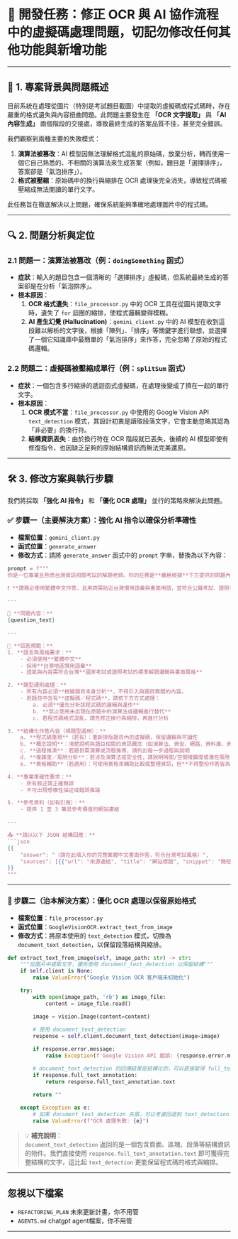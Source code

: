 # 📌 開發任務：修正 OCR 與 AI 協作流程中的虛擬碼處理問題，切記勿修改任何其他功能與新增功能

---

## 🧠 1. 專案背景與問題概述

目前系統在處理從圖片（特別是考試題目截圖）中提取的虛擬碼或程式碼時，存在嚴重的格式遺失與內容扭曲問題。此問題主要發生在 **「OCR 文字提取」** 與 **「AI 內容生成」** 兩個階段的交接處，導致最終生成的答案品質不佳，甚至完全錯誤。

我們觀察到兩種主要的失敗模式：

1. **演算法被篡改**：AI 模型因無法理解格式混亂的原始碼，放棄分析，轉而使用一個它自己熟悉的、不相關的演算法來生成答案（例如，題目是「選擇排序」，答案卻是「氣泡排序」）。
2. **格式被壓縮**：原始碼中的換行與縮排在 OCR 處理後完全消失，導致程式碼被壓縮成無法閱讀的單行文字。

此任務旨在徹底解決以上問題，確保系統能夠準確地處理圖片中的程式碼。

---

## 🔍 2. 問題分析與定位

### 2.1 問題一：演算法被篡改（例：`doingSomething` 函式）

- **症狀**：輸入的題目包含一個清晰的「選擇排序」虛擬碼，但系統最終生成的答案卻是在分析「氣泡排序」。
- **根本原因**：
  1. **OCR 格式遺失**：`file_processor.py` 中的 OCR 工具在從圖片提取文字時，遺失了 `for` 迴圈的縮排，使程式邏輯變得模糊。
  2. **AI 產生幻覺 (Hallucination)**：`gemini_client.py` 中的 AI 模型在收到這段難以解析的文字後，根據「陣列」、「排序」等關鍵字進行聯想，並選擇了一個它知識庫中最簡單的「氣泡排序」來作答，完全忽略了原始的程式碼邏輯。

### 2.2 問題二：虛擬碼被壓縮成單行（例：`splitSum` 函式）

- **症狀**：一個包含多行縮排的遞迴函式虛擬碼，在處理後變成了擠在一起的單行文字。
- **根本原因**：
  1. **OCR 模式不當**：`file_processor.py` 中使用的 Google Vision API `text_detection` 模式，其設計初衷是讀取段落文字，它會主動忽略其認為「非必要」的換行符。
  2. **結構資訊丟失**：由於換行符在 OCR 階段就已丟失，後續的 AI 模型即使有修復指令，也因缺乏足夠的原始結構資訊而無法完美還原。

---

## 🛠 3. 修改方案與執行步驟

我們將採取 **「強化 AI 指令」** 和 **「優化 OCR 處理」** 並行的策略來解決此問題。

### ✅ 步驟一（主要解決方案）：強化 AI 指令以確保分析準確性

- **檔案位置**：`gemini_client.py`  
- **函式位置**：`generate_answer`  
- **修改方式**：請將 `generate_answer` 函式中的 `prompt` 字串，替換為以下內容：

```python
prompt = f"""
你是一位專業且熟悉台灣資訊相關考試的解題老師。你的任務是**嚴格根據**下方提供的問題內容，進行分析與書面作答。

❗ **請務必使用繁體中文作答，且用詞需貼近台灣慣用語彙與書面用語，並符合公職考試、證照考試等台灣國考的作答風格與邏輯嚴謹性。**

---

📘 **問題內容：**
{question_text}

---

📌 **回答規範：**
1. **語言與風格要求：**
    - 必須使用**繁體中文**
    - 採用**台灣地區慣用語彙**
    - 語氣與內容需符合台灣**國家考試或證照考試的標準解題邏輯與書面風格**

2. **題型通則處理：**
    - 所有內容必須**根據題目本身分析**，不得引入與題目無關的內容。
    - 若題目中含有**虛擬碼／程式碼**，請依下方方式處理：
        a. 必須**優先分析該程式碼的邏輯與運作**
        b. **禁止使用未出現在原題中的演算法或邏輯進行替代**
        c. 若程式碼格式混亂，請先修正換行與縮排，再進行分析

3. **結構化作答內容（視題型選用）：**
    a. **程式碼重現**（若有）：重新排版題目內的虛擬碼，保留邏輯與可讀性  
    b. **概念說明**：清楚說明與題目相關的資訊概念（如演算法、資安、網路、資料庫、資管等）  
    c. **過程推演**：若題目需演算或流程推導，請列出每一步過程與說明  
    d. **複雜度／風險分析**：若涉及演算法或安全性，請說明時間/空間複雜度或潛在風險
    e. **表格輔助**（若適用）：可使用表格來輔助比較或整理資訊，但**不得整份作答皆為表格**，需搭配文字說明呈現。

4. **專業準確性要求：**
    - 所有敘述需正確無誤
    - 不可出現想像性描述或錯誤推論

5. **參考資料（如有引用）：**
    - 提供 1 至 3 筆具參考價值的網站連結

---

📤 **請以以下 JSON 結構回應：**
```json
{{
    "answer": "（請在此填入你的完整繁體中文書面作答，符合台灣考試風格）",
    "sources": [{{"url": "來源連結", "title": "網站標題", "snippet": "簡短說明"}}]
}}
"""
```

---

### 🧩 步驟二（治本解決方案）：優化 OCR 處理以保留原始格式

- **檔案位置**：`file_processor.py`  
- **函式位置**：`GoogleVisionOCR.extract_text_from_image`  
- **修改方式**：將原本使用的 `text_detection` 模式，切換為 `document_text_detection`，以保留段落結構與縮排。

```python
def extract_text_from_image(self, image_path: str) -> str:
    """從圖片中提取文字，優先使用 document_text_detection 以保留結構"""
    if self.client is None:
        raise ValueError("Google Vision OCR 客戶端未初始化")

    try:
        with open(image_path, 'rb') as image_file:
            content = image_file.read()

        image = vision.Image(content=content)
        
        # 使用 document_text_detection
        response = self.client.document_text_detection(image=image)

        if response.error.message:
            raise Exception(f'Google Vision API 錯誤: {response.error.message}')

        # document_text_detection 的回傳結果是結構化的，可以直接取得 full_text_annotation.text
        if response.full_text_annotation:
            return response.full_text_annotation.text
        
        return ""

    except Exception as e:
        # 如果 document_text_detection 失敗，可以考慮回退到 text_detection 或直接拋出錯誤
        raise ValueError(f"OCR 處理失敗: {e}")
```

> 💡 **補充說明**：  
> `document_text_detection` 返回的是一個包含頁面、區塊、段落等結構資訊的物件。我們直接使用 `response.full_text_annotation.text` 即可獲得完整結構的文字，這比起 `text_detection` 更能保留程式碼的格式與縮排。

---

## 忽視以下檔案

- `REFACTORING_PLAN` 未來更新計畫，你不用管  
- `AGENTS.md` chatgpt agent檔案，你不用管  

---
